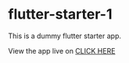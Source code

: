 # flutter-starter-1
This is a dummy flutter starter app.

View the app live on 
[CLICK HERE](https://amogh2019.github.io/flutter-starter-1/)
